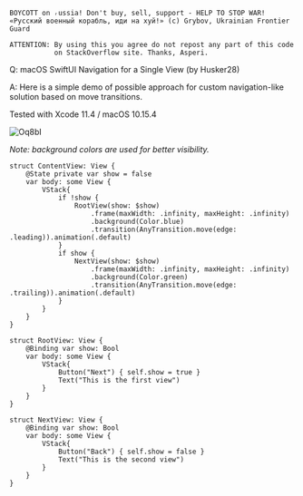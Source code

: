 ```
BOYCOTT on ᵣussia! Don't buy, sell, support - HELP TO STOP WAR!
«Русский военный корабль, иди на хуй!» (c) Grybov, Ukrainian Frontier Guard

ATTENTION: By using this you agree do not repost any part of this code
           on StackOverflow site. Thanks, Asperi.
```

Q: macOS SwiftUI Navigation for a Single View (by Husker28)

A: Here is a simple demo of possible approach for custom navigation-like solution 
based on move transitions. 

Tested with Xcode 11.4 / macOS 10.15.4

![Oq8bI](https://user-images.githubusercontent.com/62171579/164379664-ebb2a8b2-0ee7-49d2-b2aa-2a3043c05378.gif)


*Note: background colors are used for better visibility.*

```
struct ContentView: View {
    @State private var show = false
    var body: some View {
        VStack{
            if !show {
                RootView(show: $show)
                    .frame(maxWidth: .infinity, maxHeight: .infinity)
                    .background(Color.blue)
                    .transition(AnyTransition.move(edge: .leading)).animation(.default)
            }
            if show {
                NextView(show: $show)
                    .frame(maxWidth: .infinity, maxHeight: .infinity)
                    .background(Color.green)
                    .transition(AnyTransition.move(edge: .trailing)).animation(.default)
            }
        }
    }
}

struct RootView: View {
    @Binding var show: Bool
    var body: some View {
        VStack{
            Button("Next") { self.show = true }
            Text("This is the first view")
        }
    }
}

struct NextView: View {
    @Binding var show: Bool
    var body: some View {
        VStack{
            Button("Back") { self.show = false }
            Text("This is the second view")
        }
    }
}
```

